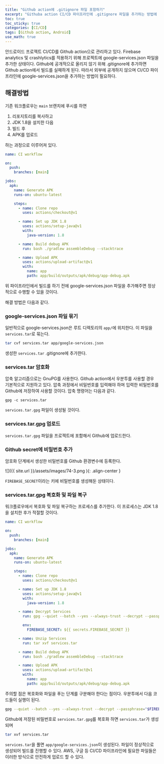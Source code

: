 ```yaml
---
title: "Github action에 .gitignore 파일 포함하기"
excerpt: "Githuba action CI/CD 파이프라인에 .gitignore 파일을 추가하는 방법에 대한 정리"
toc: true
toc_sticky: true
categories: [CI/CD]
tags: [Github action, Android]
use_math: true
---
```


안드로이드 프로젝트 CI/CD를 Github action으로 관리하고 있다. Firebase analytics 및 crashlytics를 적용하기 위해 프로젝트에 google-services.json 파일을 추가한 상태이다. Github에 공개적으로 올리지 않기 위해 .gitignore에 추가하면 Github action에서 빌드를 실패하게 된다. 따라서 외부에 공개하지 않으며 CI/CD 파이프라인에 google-services.json을 추가하는 방법이 필요하다.

## 해결방법

기존 워크플로우는 `main` 브랜치에 푸시를 하면

1. 리포지토리를 복사하고
2. JDK 1.8을 설치한 다음
3. 빌드 후
4. APK를 업로드

하는 과정으로 이루어져 있다.

```yml
name: CI workflow

on:
  push:
    branches: [main]

jobs:
  apk:
    name: Generate APK
    runs-on: ubuntu-latest

    steps:
      - name: Clone repo
        uses: actions/checkout@v1

      - name: Set up JDK 1.8
        uses: actions/setup-java@v1
        with:
          java-version: 1.8

      - name: Build debug APK
        run: bash ./gradlew assembleDebug --stacktrace

      - name: Upload APK
        uses: actions/upload-artifact@v1
        with:
          name: app
          path: app/build/outputs/apk/debug/app-debug.apk
```

위 파이프라인에서 빌드를 하기 전에 google-services.json 파일을 추가해주면 정상적으로 수행할 수 있을 것이다.

해결 방법은 다음과 같다.

### google-services.json 파일 묶기

일반적으로 google-services.json은 루트 디렉토리의 `app/`에 위치한다. 이 파일을 `services.tar`로 묶는다.

```bash
tar cvf services.tar app/google-services.json
```

생성한 `services.tar` .gitignore에 추가한다.

### services.tar 암호화

압축 알고리즘으로는 GnuPG를 사용한다. Github action에서 우분투를 사용할 경우 기본적으로 지원하고 있다. 압축 과정에서 비밀번호를 입력해야 하며 입력한 비밀번호를 Github에 저장하여 사용할 것이다. 압축 명령어는 다음과 같다.

```
gpg -c services.tar
```

`services.tar.gpg` 파일이 생성될 것이다.

### services.tar.gpg 업로드

`services.tar.gpg` 파일을 프로젝트에 포함해서 Github에 업로드한다.

### Github secret에 비밀번호 추가

암호화 단계에서 생성한 비밀번호를 Github 환경변수에 등록한다.

![]({{ site.url }}/assets/images/74-3.png ){: .align-center }

`FIREBASE_SECRET`이라는 키에 비밀번호를 생성해둔 상태이다.

### services.tar.gpg 복호화 및 파일 복구

워크플로우에서 복호화 및 파일 복구하는 프로세스를 추가한다. 이 프로세스는 JDK 1.8을 설치한 후가 적절할 것이다.

```yml
name: CI workflow

on:
  push:
    branches: [main]

jobs:
  apk:
    name: Generate APK
    runs-on: ubuntu-latest

    steps:
      - name: Clone repo
        uses: actions/checkout@v1

      - name: Set up JDK 1.8
        uses: actions/setup-java@v1
        with:
          java-version: 1.8

      - name: Decrypt Services
        run: gpg --quiet --batch --yes --always-trust --decrypt --passphrase="$FIREBASE_SECRET" --output services.tar services.tar.gpg

        env:
          FIREBASE_SECRET: ${{ secrets.FIREBASE_SECRET }}

      - name: Unzip Services
        run: tar xvf services.tar

      - name: Build debug APK
        run: bash ./gradlew assembleDebug --stacktrace

      - name: Upload APK
        uses: actions/upload-artifact@v1
        with:
          name: app
          path: app/build/outputs/apk/debug/app-debug.apk
```

주의할 점은 복호화와 파일을 푸는 단계를 구분해야 한다는 점이다. 우분투에서 다음 코드들이 실행이 된다.

```bash
gpg --quiet --batch --yes --always-trust --decrypt --passphrase="$FIREBASE_SECRET" --output services.tar services.tar.gpg
```

Github에 저장된 비밀번호로 `services.tar.gpg`를 복호화 하면 `services.tar`가 생성되며

```bash
tar xvf services.tar
```

`services.tar`을 풀면 `app/google-services.json`이 생성된다. 파일이 정상적으로 생성되어 빌드를 진행할 수 있다. AWS, 구글 등 CI/CD 파이프라인에 필요한 파일들은 이러한 방식으로 안전하게 업로드 할 수 있다.

<br><br>
